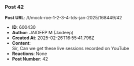 ### Post 42
**Post URL**: /t/mock-roe-1-2-3-4-tds-jan-2025/168449/42
- **ID**: 600430
- **Author**: JAIDEEP M (Jaideep)
- **Created At**: 2025-02-26T16:55:41.796Z
- **Content**:  
  Sir, Can we get these live sessions recorded on YouTube
- **Reactions**: None
- **Post Number**: 42

